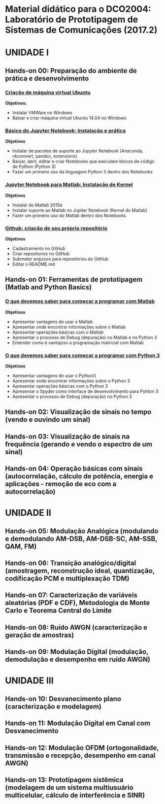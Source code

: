 # Material didático para o DCO2004: Laboratório de Prototipagem de Sistemas de Comunicações (2017.2)

# UNIDADE I

## Hands-on 00: Preparação do ambiente de prática e desenvolvimento 

### [Criação de máquina virtual Ubuntu](https://github.com/vicentesousa/DCO2004_LabPSC/blob/master/h00_VM.ipynb)
**Objetivos:**
- Instalar VMWare no Windows
- Baixar e criar máquina virtual Ubuntu 14.04 no Windows

### [Básico do Jupyter Notebook: Instalação e prática](https://github.com/vicentesousa/DCO2004_LabPSC/blob/master/h00_BJ.ipynb)
**Objetivos**
- Instalar de pacotes de suporte ao Jupyter Notebook (Anaconda, nbconvert, pandoc, extensions)
- Baixar, abrir, editar e criar Notebooks que executem blocos de código de Python (Python 3)
- Fazer um primeiro uso da linguagem Python 3 dentro dos Notebooks

### [Jupyter Notebook para Matlab: Instalação de Kernel](https://github.com/vicentesousa/DCO2004_LabPSC/blob/master/h00_JM.ipynb)
**Objetivos**
- Instalar do Matlab 2015a
- Instalar suporte ao Matlab no Jupiter Notebook (Kernel do Matlab)
- Fazer um primeiro uso do Matlab dentro dos Notebooks

### [Github: criação de seu próprio repositório](https://github.com/vicentesousa/DCO2004_LabPSC/blob/master/h00_GIT.ipynb)
**Objetivos**
- Cadastramento no GitHub
- Criar repositorios no GitHub
- Submeter arquivos para repositórios do GitHub
- Editar o README.md

## Hands-on 01: Ferramentas de prototipagem (Matlab and Python Basics)

### [O que devemos saber para começar a programar com Matlab]()
**Objetivos**
- Apresentar vantagens de usar o Matlab 
- Apresentar onde encontrar informações sobre o Matlab
- Apresentar operações básicas com o Matlab
- Apresentar o processo de Debug (depuração) no Matlab e no Python 3
- Entender como é vantajoso a programação matricial com Matlab

### [O que devemos saber para começar a programar com Python 3]()
**Objetivos**
- Apresentar vantagens de usar o Python3
- Apresentar onde encontrar informações sobre o Python 3
- Apresentar operações básicas com o Python 3
- Apresentar o Spyder como interface de desenvolvimento para Pyhton 3
- Apresentar o processo de Debug (depuração) no Python 3

## Hands-on 02: Visualização de sinais no tempo (vendo e ouvindo um sinal)

## Hands-on 03: Visualização de sinais na frequência (gerando e vendo o espectro de um sinal)

## Hands-on 04: Operação básicas com sinais (autocorrelação, cálculo de potência, energia e aplicações - remoção de eco com a autocorrelação)

# UNIDADE II

## Hands-on 05: Modulação Analógica (modulando e demodulando AM-DSB, AM-DSB-SC, AM-SSB, QAM, FM)

## Hands-on 06: Transição analógico/digital (amostragem, reconstrução ideal, quantização, codificação PCM e multiplexação TDM) 

## Hands-on 07: Caracterização de variáveis aleatórias (PDF e CDF), Metodologia de Monte Carlo e Teorema Central do Limite

## Hands-on 08: Ruído AWGN (caracterização e geração de amostras)

## Hands-on 09: Modulação Digital (modulação, demodulação e desempenho em ruído AWGN)

# UNIDADE III

## Hands-on 10: Desvanecimento plano (caracterização e modelagem)

## Hands-on 11: Modulação Digital em Canal com Desvanecimento 

## Hands-on 12: Modulação OFDM (ortogonalidade, transmissão e recepção, desempenho em canal AWGN)

## Hands-on 13: Prototipagem sistêmica (modelagem de um sistema multiusuário multicelular, cálculo de interferência e SINR)
